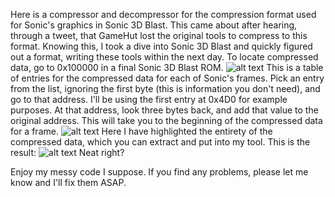 Here is a compressor and decompressor for the compression format used for Sonic's graphics in Sonic 3D Blast. This came about after hearing, through a tweet, that GameHut lost the original tools to compress to this format. Knowing this, I took a dive into Sonic 3D Blast and quickly figured out a format, writing these tools within the next day.
To locate compressed data, go to 0x100000 in a final Sonic 3D Blast ROM.
![alt text](https://i.imgur.com/tvfPvtn.png)
This is a table of entries for the compressed data for each of Sonic's frames. Pick an entry from the list, ignoring the first byte (this is information you don't need), and go to that address. I'll be using the first entry at 0x4D0 for example purposes.
At that address, look three bytes back, and add that value to the original address. This will take you to the beginning of the compressed data for a frame.
![alt text](https://i.imgur.com/V7ziGwn.png)
Here I have highlighted the entirety of the compressed data, which you can extract and put into my tool. This is the result:
![alt text](https://i.imgur.com/EMaHnQn.png)
Neat right?

Enjoy my messy code I suppose. If you find any problems, please let me know and I'll fix them ASAP.